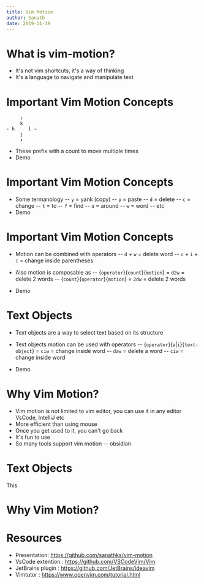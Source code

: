 ```yaml
---
title: Vim Motion
author: Sanath 
date: 2019-11-19
---
```


# What is vim-motion?

- It's not vim shortcuts, it's a way of thinking 
- It's a language to navigate and manipulate text

# Important Vim Motion Concepts
         ↑
         k         
    ← h     l →          
         j              
         ↓
- These prefix with a count to move multiple times
- Demo


# Important Vim Motion Concepts
- Some termanology
    -- `y` = yank (copy)
    -- `p` = paste
    -- `d` = delete
    -- `c` = change
    -- `t` = to
    -- `f` = find
    -- `a` = around
    -- `w` = word
    -- etc
- Demo



# Important Vim Motion Concepts
- Motion can be combined with operators
--  `d` + `w` = delete word
--  `c` + `i` + `(` = change inside parentheses

- Also motion is composable as 
-- {`operator`}{`count`}{`motion`} = `d2w` = delete 2 words
-- {`count`}{`operator`}{`motion`} = `2dw` = delete 2 words
- Demo

# Text Objects
- Text objects are a way to select text based on its structure
- Text objects motion can be used with operators 
-- {`operator`}{`a`|`i`}{`text-object`} = `ciw` = change inside word
-- `daw` = delete a word
-- `ciw` = change inside word

- Demo

# Why Vim Motion?

- Vim motion is not limited to vim editor, you can use it in any editor VsCode, IntelliJ etc
- More efficient than using mouse
- Once you get used to it, you can't go back
- It's fun to use
- So many tools support vim motion
-- obsidian


# Text Objects
This


# Why Vim Motion?



# Resources

- Presentation: https://github.com/sanathks/vim-motion 
- VsCode extention : https://github.com/VSCodeVim/Vim
- JetBrains plugin : https://github.com/JetBrains/ideavim
- Vimtutor : https://www.openvim.com/tutorial.html
